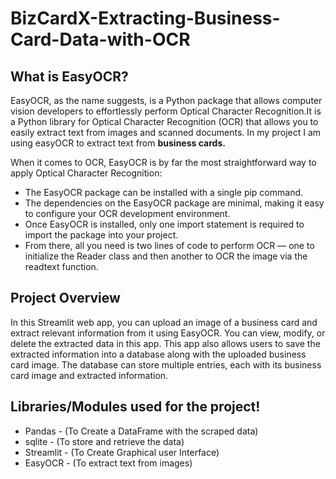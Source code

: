 # BizCardX-Extracting-Business-Card-Data-with-OCR

## What is EasyOCR?

   EasyOCR, as the name suggests, is a Python package that allows computer vision developers to effortlessly perform Optical Character Recognition.It is a Python library for Optical Character Recognition (OCR) that allows you to easily extract text from images and scanned documents. In my project I am using easyOCR to extract text from **business cards.**
   
   When it comes to OCR, EasyOCR is by far the most straightforward way to apply Optical Character Recognition:

   - The EasyOCR package can be installed with a single pip command.
   - The dependencies on the EasyOCR package are minimal, making it easy to configure your OCR development environment.
   - Once EasyOCR is installed, only one import statement is required to import the package into your project.
   - From there, all you need is two lines of code to perform OCR — one to initialize the Reader class and then another to OCR the image via the readtext function.

## Project Overview
 
   In this Streamlit web app, you can upload an image of a business card and extract relevant information from it using EasyOCR. You can view, modify, or delete the extracted data in this app. This app also allows users to save the extracted information into a database along with the uploaded business card image. The database can store multiple entries, each with its business card image and extracted information.

   ## Libraries/Modules used for the project!

   - Pandas - (To Create a DataFrame with the scraped data)
   - sqlite - (To store and retrieve the data)
   - Streamlit - (To Create Graphical user Interface)
   - EasyOCR - (To extract text from images)

